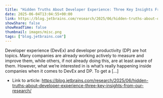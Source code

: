 ```yaml
---
title: "Hidden Truths About Developer Experience: Three Key Insights From Our Research"
date: 2025-06-04T13:04:55+00:00
link: https://blog.jetbrains.com/research/2025/06/hidden-truths-about-developer-experience-three-key-insights-from-our-research/
showShare: false
showReadTime: false
thumbnail: images/misc.png
tags: ["blog.jetbrains.com"]
---
```

Developer experience (DevEx) and developer productivity (DP) are hot topics. Many companies are already working actively to measure and improve them, while others, if not already doing this, are at least aware of them. However, what we’re interested in is what’s really happening inside companies when it comes to DevEx and DP. To get a […]

- Link to article: https://blog.jetbrains.com/research/2025/06/hidden-truths-about-developer-experience-three-key-insights-from-our-research/